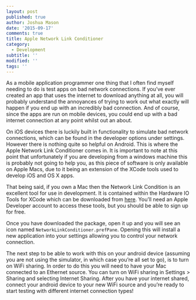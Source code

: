 ```yaml
---
layout: post
published: true
author: Joshua Mason
date: '2015-09-17'
comments: true
title: Apple Network Link Conditioner
category:
  - Development
subtitle: ''
modified: ''
tags: ''
---
```

As a mobile application programmer one thing that I often find myself needing to do is test apps on bad network connections. If you’ve ever created an app that uses the internet to download anything at all, you will probably understand the annoyances of trying to work out what exactly will happen if you end up with an incredibly bad connection. And of course, since the apps are run on mobile devices, you could end up with a bad internet connection at any point whilst out an about.

On iOS devices there is luckily built in functionality to simulate bad network connections, which can be found in the developer options under settings. However there is nothing quite so helpful on Android. This is where the Apple Network Link Conditioner comes in. It is important to note at this point that unfortunately if you are developing from a windows machine this is probably not going to help you, as this piece of software is only available on Apple Macs, due to it being an extension of the XCode tools used to develop iOS and OS X apps.

That being said, if you own a Mac then the Network Link Condition is an excellent tool for use in development. It is contained within the Hardware IO Tools for XCode which can be downloaded from [here](https://developer.apple.com/downloads/). You’ll need an Apple Developer account to access these tools, but you should be able to sign up for free.

Once you have downloaded the package, open it up and you will see an icon named `NetworkLinkConditioner.prefPane`. Opening this will install a new application into your settings allowing you to control your network connection.

The next step to be able to work with this on your android device (assuming you are not using the simulator, in which case you’re all set to go), is to turn on WiFi sharing. In order to do this you will need to have your Mac connected to an Ethernet source. You can turn on WiFi sharing in Settings > Sharing and selecting Internet Sharing. After you have your internet shared, connect your android device to your new WiFi source and you’re ready to start testing with different internet connection types!
